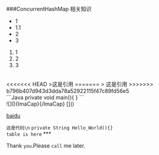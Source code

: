###ConcurrentHashMap 相关知识
* 1
* 1.1
* 2
* 3
1. 1
2. 2
3. 3
<br>
<<<<<<< HEAD
>这是引用
=======
> 这是引用
>>>>>>> b796b407d943d3dda78a52922115f47c89fd56e5
<br>
```Java
private void main(){
}
```
<br>
![](){ImaCap}{/ImaCap}
[]()

[baidu](http://baidu.com "悬停")

`这是代码\n`
	`private String Hello_World(){}`<br>
	`table is here`
	***

Thank `you`.Please `call` me later.
